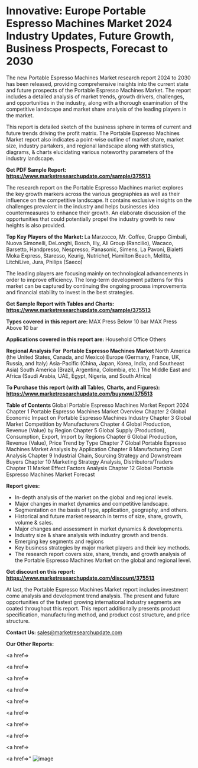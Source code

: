 # Innovative: Europe Portable Espresso Machines Market 2024 Industry Updates, Future Growth, Business Prospects, Forecast to 2030

The new Portable Espresso Machines Market research report 2024 to 2030 has been released, providing comprehensive insights into the current state and future prospects of the Portable Espresso Machines Market. The report includes a detailed analysis of market trends, growth drivers, challenges, and opportunities in the industry, along with a thorough examination of the competitive landscape and market share analysis of the leading players in the market.

This report is detailed sketch of the business sphere in terms of current and future trends driving the profit matrix. The Portable Espresso Machines Market report also indicates a point-wise outline of market share, market size, industry partakers, and regional landscape along with statistics, diagrams, &amp; charts elucidating various noteworthy parameters of the industry landscape.

<strong><b>Get PDF Sample Report: <a href=https://www.marketresearchupdate.com/sample/375513>https://www.marketresearchupdate.com/sample/375513</a></b></strong>

The research report on the Portable Espresso Machines market explores the key growth markers across the various geographies as well as their influence on the competitive landscape. It contains exclusive insights on the challenges prevalent in the industry and helps businesses idea countermeasures to enhance their growth. An elaborate discussion of the opportunities that could potentially propel the industry growth to new heights is also provided.

<strong><b>Top Key Players of the Market:
</b></strong>La Marzocco, Mr. Coffee, Gruppo Cimbali, Nuova Simonelli, DeLonghi, Bosch, Illy, Ali Group (Rancilio), Wacaco, Barsetto, Handpresso, Nespresso, Panasonic, Simens, La Pavoni, Bialetti Moka Express, Staresso, Keurig, Nutrichef, Hamilton Beach, Melitta, LitchiLive, Jura, Philips (Saeco)<strong><b>
</b></strong>

The leading players are focusing mainly on technological advancements in order to improve efficiency. The long-term development patterns for this market can be captured by continuing the ongoing process improvements and financial stability to invest in the best strategies.

<strong><b>Get Sample Report with Tables and Charts: <a href=https://www.marketresearchupdate.com/sample/375513>https://www.marketresearchupdate.com/sample/375513</a></b></strong>

<strong><b>Types covered in this report are:
</b></strong>MAX Press Below 10 bar
MAX Press Above 10 bar<strong><b>
</b></strong>

<strong><b>Applications covered in this report are:
</b></strong>Household
Office
Others<strong><b>
</b></strong>

<strong><b>Regional Analysis For  Portable Espresso Machines Market</b></strong><strong><b>
</b></strong>North America (the United States, Canada, and Mexico)
Europe (Germany, France, UK, Russia, and Italy)
Asia-Pacific (China, Japan, Korea, India, and Southeast Asia)
South America (Brazil, Argentina, Colombia, etc.)
The Middle East and Africa (Saudi Arabia, UAE, Egypt, Nigeria, and South Africa)

<strong><b>To Purchase this report (with all Tables, Charts, and Figures): <a href=https://www.marketresearchupdate.com/buynow/375513>https://www.marketresearchupdate.com/buynow/375513</a></b></strong>

<strong><b>Table of Contents</b></strong><strong><b>
</b></strong>Global Portable Espresso Machines Market Report 2024
Chapter 1 Portable Espresso Machines Market Overview
Chapter 2 Global Economic Impact on Portable Espresso Machines Industry
Chapter 3 Global Market Competition by Manufacturers
Chapter 4 Global Production, Revenue (Value) by Region
Chapter 5 Global Supply (Production), Consumption, Export, Import by Regions
Chapter 6 Global Production, Revenue (Value), Price Trend by Type
Chapter 7 Global Portable Espresso Machines Market Analysis by Application
Chapter 8 Manufacturing Cost Analysis
Chapter 9 Industrial Chain, Sourcing Strategy and Downstream Buyers
Chapter 10 Marketing Strategy Analysis, Distributors/Traders
Chapter 11 Market Effect Factors Analysis
Chapter 12 Global Portable Espresso Machines Market Forecast

<strong><b>Report gives:</b></strong>

- In-depth analysis of the market on the global and regional levels.
- Major changes in market dynamics and competitive landscape.
- Segmentation on the basis of type, application, geography, and others.
- Historical and future market research in terms of size, share, growth, volume &amp; sales.
- Major changes and assessment in market dynamics &amp; developments.
- Industry size &amp; share analysis with industry growth and trends.
- Emerging key segments and regions
- Key business strategies by major market players and their key methods.
- The research report covers size, share, trends, and growth analysis of the Portable Espresso Machines Market on the global and regional level.

<strong><b>Get discount on this report: <a href=https://www.marketresearchupdate.com/discount/375513>https://www.marketresearchupdate.com/discount/375513</a></b></strong>

At last, the Portable Espresso Machines Market report includes investment come analysis and development trend analysis. The present and future opportunities of the fastest growing international industry segments are coated throughout this report. This report additionally presents product specification, manufacturing method, and product cost structure, and price structure.

<strong><b>Contact Us:
</b></strong>sales@marketresearchupdate.com

<strong>Our Other Reports:</strong>

<a href=></a>

<a href=></a>

<a href=></a>

<a href=></a>

<a href=></a>

<a href=></a>

<a href=></a>

<a href=></a>

<a href=></a>

<a href=></a>"
![image](https://github.com/Gayatrikarjule/Market-Analysis-360/assets/97346546/3e56a106-81bc-4c02-a35a-2dd84b1c3fef)

